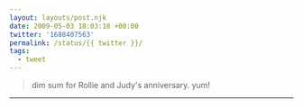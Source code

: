 ```yaml
---
layout: layouts/post.njk
date: 2009-05-03 18:03:18 +00:00
twitter: '1688407563'
permalink: /status/{{ twitter }}/
tags: 
  - tweet
---
```


> dim sum for Rollie and Judy's anniversary. yum!

---
